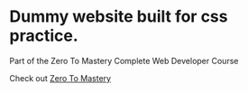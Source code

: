 # Dummy website built for css practice.

Part of the Zero To Mastery Complete Web Developer Course

Check out [Zero To Mastery](https://zerotomastery.io)
